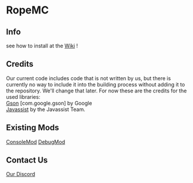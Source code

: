 # RopeMC

## Info
see how to install at the [Wiki](https://github.com/RopeMC/RopeMC/wiki) ! 

## Credits
Our current code includes code that is not written by us, but there is currently no way to include it into the building process without adding it to the repository. We'll change that later.
For now these are the credits for the used libraries: <br/>
[Gson](https://github.com/google/gson) [com.google.gson] by Google <br/>
[Javassist](http://jboss-javassist.github.io/javassist/) by the Javassist Team.

## Existing Mods
[ConsoleMod](https://github.com/RopeMC/ConsoleMod)
[DebugMod](https://github.com/RopeMC/DebugMod)

## Contact Us
[Our Discord](https://discord.io/ropemc)
